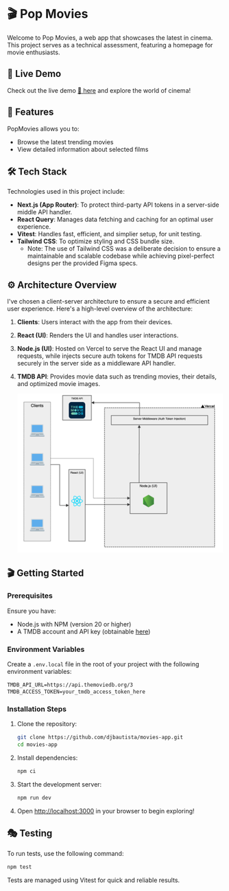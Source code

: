 # 🎬 Pop Movies

Welcome to Pop Movies, a web app that showcases the latest in cinema. This project serves as a technical assessment, featuring a homepage for movie enthusiasts.

## 🚀 Live Demo

Check out the live demo [🍿 here](https://movies-app-eight-rho.vercel.app/) and explore the world of cinema!

## 🎥 Features

PopMovies allows you to:

- Browse the latest trending movies
- View detailed information about selected films

## 🛠 Tech Stack

Technologies used in this project include:

- **Next.js (App Router)**: To protect third-party API tokens in a server-side middle API handler.
- **React Query**: Manages data fetching and caching for an optimal user experience.
- **Vitest**: Handles fast, efficient, and simplier setup, for unit testing.
- **Tailwind CSS**: To optimize styling and CSS bundle size.
  - Note: The use of Tailwind CSS was a deliberate decision to ensure a maintainable and scalable codebase while achieving pixel-perfect designs per the provided Figma specs.

## ⚙️ Architecture Overview

I've chosen a client-server architecture to ensure a secure and efficient user experience. Here's a high-level overview of the architecture:

1. **Clients**: Users interact with the app from their devices.
2. **React (UI)**: Renders the UI and handles user interactions.
3. **Node.js (UI)**: Hosted on Vercel to serve the React UI and manage requests, while injects secure auth tokens for TMDB API requests securely in the server side as a middleware API handler.
4. **TMDB API**: Provides movie data such as trending movies, their details, and optimized movie images.

   ![Architecture Diagram](./docs/architecture.png)

## 🎬 Getting Started

### Prerequisites

Ensure you have:

- Node.js with NPM (version 20 or higher)
- A TMDB account and API key (obtainable [here](https://developer.themoviedb.org/docs))

### Environment Variables

Create a `.env.local` file in the root of your project with the following environment variables:

```
TMDB_API_URL=https://api.themoviedb.org/3
TMDB_ACCESS_TOKEN=your_tmdb_access_token_here
```

### Installation Steps

1. Clone the repository:

   ```bash
   git clone https://github.com/djbautista/movies-app.git
   cd movies-app
   ```

2. Install dependencies:

   ```bash
   npm ci
   ```

3. Start the development server:

   ```bash
   npm run dev
   ```

4. Open [http://localhost:3000](http://localhost:3000) in your browser to begin exploring!

## 🎭 Testing

To run tests, use the following command:

```bash
npm test
```

Tests are managed using Vitest for quick and reliable results.

